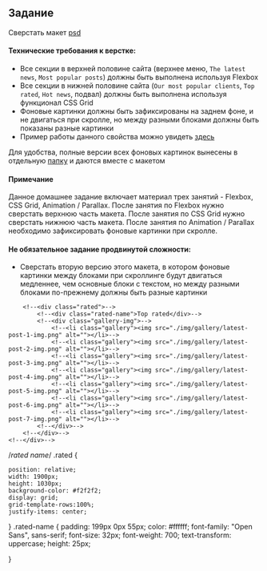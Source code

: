 ## Задание

Сверстать макет [psd](Design_Architecture.psd)

#### Технические требования к верстке:
- Все секции в верхней половине сайта (верхнее меню, `The latest news`, `Most popular posts`) должны быть выполнена используя Flexbox 
- Все секции в нижней половине сайта (`Our most popular clients`, `Top rated`, `Hot news`, подвал) должны быть выполнена используя функционал CSS Grid
- Фоновые картинки должны быть зафиксированы на заднем фоне, и не двигаться при скролле, но между разными блоками должны быть показаны разные картинки
- Пример работы данного свойства можно увидеть [здесь](./Preview.gif)  

Для удобства, полные версии всех фоновых картинок вынесены в отдельную [папку](img) и даются вместе с макетом 

#### Примечание
Данное домашнее задание включает материал трех занятий - Flexbox, CSS Grid, Animation / Parallax. После занятия по Flexbox нужно сверстать верхнюю часть макета. После занятия по CSS Grid нужно сверстать нижнюю часть макета. После занятия по Animation / Parallax необходимо зафиксировать фоновые картинки при скролле.

#### Не обязательное задание продвинутой сложности:
- Сверстать вторую версию этого макета, в котором фоновые картинки между блоками при скроллинге будут двигаться медленнее, чем основные блоки с текстом, но между разными блоками по-прежнему должны быть разные картинки

 <!--<div class="container">-->
        <!--<div class="rated">-->
            <!--<div class="rated-name">Top rated</div>-->
            <!--<div class="gallery-img">-->
                <!--<li class="gallery"><img src="./img/gallery/latest-post-1-img.png" alt=""></li>-->
                <!--<li class="gallery"><img src="./img/gallery/latest-post-2-img.png" alt=""></li>-->
                <!--<li class="gallery"><img src="./img/gallery/latest-post-3-img.png" alt=""></li>-->
                <!--<li class="gallery"><img src="./img/gallery/latest-post-4-img.png" alt=""></li>-->
                <!--<li class="gallery"><img src="./img/gallery/latest-post-5-img.png" alt=""></li>-->
                <!--<li class="gallery"><img src="./img/gallery/latest-post-6-img.png" alt=""></li>-->
                <!--<li class="gallery"><img src="./img/gallery/latest-post-7-img.png" alt=""></li>-->
            <!--</div>-->
        <!--</div>-->
    <!--</div>-->



/*rated name*/
.rated {

    position: relative;
    width: 1900px;
    height: 1030px;
    background-color: #f2f2f2;
    display: grid;
    grid-template-rows:100%;
    justify-items: center;


}
.rated-name {
    padding: 199px 0px 55px;
    color: #ffffff;
    font-family: "Open Sans", sans-serif;
    font-size: 32px;
    font-weight: 700;
    text-transform: uppercase;
    height: 25px;

}